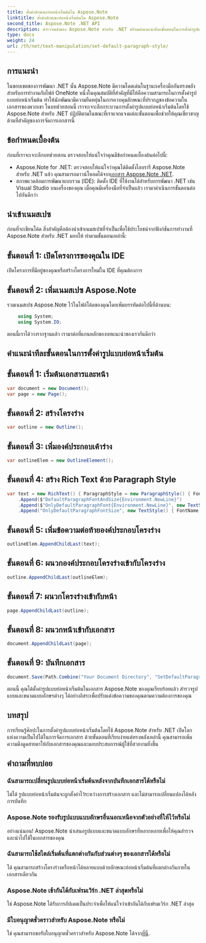 ```yaml
---
title: ตั้งค่าลักษณะย่อหน้าเริ่มต้นใน Aspose.Note
linktitle: ตั้งค่าลักษณะย่อหน้าเริ่มต้นใน Aspose.Note
second_title: Aspose.Note .NET API
description: สำรวจพลังของ Aspose.Note สำหรับ .NET พร้อมคำแนะนำทีละขั้นตอนในการตั้งค่ารูปแบบย่อหน้าเริ่มต้น ยกระดับทักษะการจัดการเอกสารของคุณได้อย่างง่ายดาย
type: docs
weight: 24
url: /th/net/text-manipulation/set-default-paragraph-style/
---
```

## การแนะนำ
ในขอบเขตของการพัฒนา .NET นั้น Aspose.Note มีความโดดเด่นในฐานะเครื่องมืออันทรงพลังสำหรับการทำงานกับไฟล์ OneNote หนึ่งในคุณสมบัติที่สำคัญที่มีให้คือความสามารถในการตั้งค่ารูปแบบย่อหน้าเริ่มต้น ทำให้นักพัฒนามีความยืดหยุ่นในการควบคุมลักษณะที่ปรากฏของข้อความในเอกสารของพวกเขา ในบทช่วยสอนนี้ เราจะเจาะลึกกระบวนการตั้งค่ารูปแบบย่อหน้าเริ่มต้นโดยใช้ Aspose.Note สำหรับ .NET ปฏิบัติตามในขณะที่เราแจกแจงแต่ละขั้นตอนเพื่อช่วยให้คุณเชี่ยวชาญด้านที่สำคัญของการจัดการเอกสารนี้
## ข้อกำหนดเบื้องต้น
ก่อนที่เราจะเจาะลึกบทช่วยสอน ตรวจสอบให้แน่ใจว่าคุณมีข้อกำหนดเบื้องต้นต่อไปนี้:
- Aspose.Note for .NET: ตรวจสอบให้แน่ใจว่าคุณได้ติดตั้งไลบรารี Aspose.Note สำหรับ .NET แล้ว คุณสามารถดาวน์โหลดได้จาก[เอกสาร Aspose.Note .NET](https://reference.aspose.com/note/net/).
- สภาพแวดล้อมการพัฒนาแบบรวม (IDE): ติดตั้ง IDE ที่ใช้งานได้สำหรับการพัฒนา .NET เช่น Visual Studio บนเครื่องของคุณ
เมื่อคุณมีเครื่องมือที่จำเป็นแล้ว เรามาดำเนินการขั้นตอนต่อไปกันดีกว่า
## นำเข้าเนมสเปซ
ก่อนที่จะเขียนโค้ด สิ่งสำคัญคือต้องนำเข้าเนมสเปซที่จำเป็นเพื่อใช้ประโยชน์จากฟังก์ชันการทำงานที่ Aspose.Note สำหรับ .NET มอบให้ ทำตามขั้นตอนเหล่านี้:
## ขั้นตอนที่ 1: เปิดโครงการของคุณใน IDE
เปิดโครงการที่มีอยู่ของคุณหรือสร้างโครงการใหม่ใน IDE ที่คุณต้องการ
## ขั้นตอนที่ 2: เพิ่มเนมสเปซ Aspose.Note
รวมเนมสเปซ Aspose.Note ไว้ในไฟล์โค้ดของคุณโดยเพิ่มบรรทัดต่อไปนี้ที่ด้านบน:
```csharp
    using System;
    using System.IO;
```
ตอนนี้เราได้วางรากฐานแล้ว เรามาต่อที่แกนหลักของบทแนะนำของเรากันดีกว่า
## คำแนะนำทีละขั้นตอนในการตั้งค่ารูปแบบย่อหน้าเริ่มต้น
## ขั้นตอนที่ 1: เริ่มต้นเอกสารและหน้า
```csharp
var document = new Document();
var page = new Page();
```
## ขั้นตอนที่ 2: สร้างโครงร่าง
```csharp
var outline = new Outline();
```
## ขั้นตอนที่ 3: เพิ่มองค์ประกอบเค้าร่าง
```csharp
var outlineElem = new OutlineElement();
```
## ขั้นตอนที่ 4: สร้าง Rich Text ด้วย Paragraph Style
```csharp
var text = new RichText() { ParagraphStyle = new ParagraphStyle() { FontName = "Courier New", FontSize = 20 } }
    .Append($"DefaultParagraphFontAndSize{Environment.NewLine}")
    .Append($"OnlyDefaultParagraphFont{Environment.NewLine}", new TextStyle() { FontSize = 14 })
    .Append("OnlyDefaultParagraphFontSize", new TextStyle() { FontName = "Verdana" });
```
## ขั้นตอนที่ 5: เพิ่มข้อความต่อท้ายองค์ประกอบโครงร่าง
```csharp
outlineElem.AppendChildLast(text);
```
## ขั้นตอนที่ 6: ผนวกองค์ประกอบโครงร่างเข้ากับโครงร่าง
```csharp
outline.AppendChildLast(outlineElem);
```
## ขั้นตอนที่ 7: ผนวกโครงร่างเข้ากับหน้า
```csharp
page.AppendChildLast(outline);
```
## ขั้นตอนที่ 8: ผนวกหน้าเข้ากับเอกสาร
```csharp
document.AppendChildLast(page);
```
## ขั้นตอนที่ 9: บันทึกเอกสาร
```csharp
document.Save(Path.Combine("Your Document Directory", "SetDefaultParagraphStyle.one"));
```
ตอนนี้ คุณได้ตั้งค่ารูปแบบย่อหน้าเริ่มต้นในเอกสาร Aspose.Note ของคุณเรียบร้อยแล้ว สำรวจรูปแบบและขนาดแบบอักษรต่างๆ ได้อย่างอิสระเพื่อปรับแต่งข้อความของคุณตามความต้องการของคุณ
## บทสรุป
การเรียนรู้ศิลปะในการตั้งค่ารูปแบบย่อหน้าเริ่มต้นโดยใช้ Aspose.Note สำหรับ .NET เปิดโลกแห่งความเป็นไปได้ในการจัดการเอกสาร ด้วยขั้นตอนที่เรียบง่ายแต่ทรงพลังเหล่านี้ คุณสามารถเพิ่มความดึงดูดสายตาให้กับเอกสารของคุณและมอบประสบการณ์ผู้ใช้ที่สวยงามยิ่งขึ้น
## คำถามที่พบบ่อย
### ฉันสามารถเปลี่ยนรูปแบบย่อหน้าเริ่มต้นหลังจากบันทึกเอกสารได้หรือไม่
ไม่ได้ รูปแบบย่อหน้าเริ่มต้นจะถูกตั้งค่าไว้ระหว่างการสร้างเอกสาร และไม่สามารถเปลี่ยนแปลงได้หลังการบันทึก
### Aspose.Note รองรับรูปแบบแบบอักษรอื่นนอกเหนือจากตัวอย่างที่ให้ไว้หรือไม่
อย่างแน่นอน! Aspose.Note นำเสนอรูปแบบและขนาดแบบอักษรที่หลากหลายเพื่อให้คุณสำรวจและนำไปใช้ในเอกสารของคุณ
### ฉันสามารถใช้สไตล์เริ่มต้นที่แตกต่างกันกับส่วนต่างๆ ของเอกสารได้หรือไม่
ได้ คุณสามารถสร้างโครงร่างหรือหน้าได้หลายแบบด้วยลักษณะย่อหน้าเริ่มต้นที่แตกต่างกันภายในเอกสารเดียวกัน
### Aspose.Note เข้ากันได้กับเฟรมเวิร์ก .NET ล่าสุดหรือไม่
ใช่ Aspose.Note ได้รับการอัปเดตเป็นประจำเพื่อให้แน่ใจว่าเข้ากันได้กับเฟรมเวิร์ก .NET ล่าสุด
### มีใบอนุญาตชั่วคราวสำหรับ Aspose.Note หรือไม่
 ใช่ คุณสามารถขอรับใบอนุญาตชั่วคราวสำหรับ Aspose.Note ได้จาก[ที่นี่](https://purchase.aspose.com/temporary-license/).